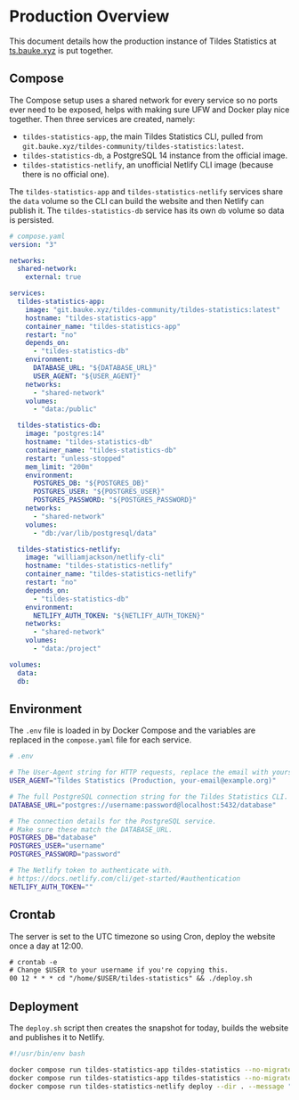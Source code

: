 # Production Overview

This document details how the production instance of Tildes Statistics at [ts.bauke.xyz](https://ts.bauke.xyz) is put together.

## Compose

The Compose setup uses a shared network for every service so no ports ever need to be exposed, helps with making sure UFW and Docker play nice together. Then three services are created, namely:

* `tildes-statistics-app`, the main Tildes Statistics CLI, pulled from `git.bauke.xyz/tildes-community/tildes-statistics:latest`.
* `tildes-statistics-db`, a PostgreSQL 14 instance from the official image.
* `tildes-statistics-netlify`, an unofficial Netlify CLI image (because there is no official one).

The `tildes-statistics-app` and `tildes-statistics-netlify` services share the `data` volume so the CLI can build the website and then Netlify can publish it. The `tildes-statistics-db` service has its own `db` volume so data is persisted.

```yaml
# compose.yaml
version: "3"

networks:
  shared-network:
    external: true

services:
  tildes-statistics-app:
    image: "git.bauke.xyz/tildes-community/tildes-statistics:latest"
    hostname: "tildes-statistics-app"
    container_name: "tildes-statistics-app"
    restart: "no"
    depends_on:
      - "tildes-statistics-db"
    environment:
      DATABASE_URL: "${DATABASE_URL}"
      USER_AGENT: "${USER_AGENT}"
    networks:
      - "shared-network"
    volumes:
      - "data:/public"

  tildes-statistics-db:
    image: "postgres:14"
    hostname: "tildes-statistics-db"
    container_name: "tildes-statistics-db"
    restart: "unless-stopped"
    mem_limit: "200m"
    environment:
      POSTGRES_DB: "${POSTGRES_DB}"
      POSTGRES_USER: "${POSTGRES_USER}"
      POSTGRES_PASSWORD: "${POSTGRES_PASSWORD}"
    networks:
      - "shared-network"
    volumes:
      - "db:/var/lib/postgresql/data"

  tildes-statistics-netlify:
    image: "williamjackson/netlify-cli"
    hostname: "tildes-statistics-netlify"
    container_name: "tildes-statistics-netlify"
    restart: "no"
    depends_on:
      - "tildes-statistics-db"
    environment:
      NETLIFY_AUTH_TOKEN: "${NETLIFY_AUTH_TOKEN}"
    networks:
      - "shared-network"
    volumes:
      - "data:/project"

volumes:
  data:
  db:
```

## Environment

The `.env` file is loaded in by Docker Compose and the variables are replaced in the `compose.yaml` file for each service.

```sh
# .env

# The User-Agent string for HTTP requests, replace the email with yours.
USER_AGENT="Tildes Statistics (Production, your-email@example.org)"

# The full PostgreSQL connection string for the Tildes Statistics CLI.
DATABASE_URL="postgres://username:password@localhost:5432/database"

# The connection details for the PostgreSQL service.
# Make sure these match the DATABASE_URL.
POSTGRES_DB="database"
POSTGRES_USER="username"
POSTGRES_PASSWORD="password"

# The Netlify token to authenticate with.
# https://docs.netlify.com/cli/get-started/#authentication
NETLIFY_AUTH_TOKEN=""
```

## Crontab

The server is set to the UTC timezone so using Cron, deploy the website once a day at 12:00.

```txt
# crontab -e
# Change $USER to your username if you're copying this.
00 12 * * * cd "/home/$USER/tildes-statistics" && ./deploy.sh
```

## Deployment

The `deploy.sh` script then creates the snapshot for today, builds the website and publishes it to Netlify.

```sh
#!/usr/bin/env bash

docker compose run tildes-statistics-app tildes-statistics --no-migrate snapshot create
docker compose run tildes-statistics-app tildes-statistics --no-migrate web build
docker compose run tildes-statistics-netlify deploy --dir . --message "Automated daily 12:00 UTC deployment." --prod --site tildes-statistics
```
